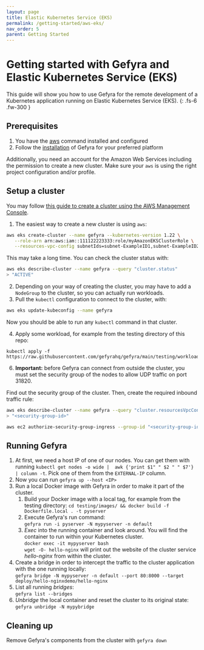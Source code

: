 ```yaml
---
layout: page
title: Elastic Kubernetes Service (EKS)
permalink: /getting-started/aws-eks/
nav_order: 5
parent: Getting Started
---
```


# Getting started with Gefyra and Elastic Kubernetes Service (EKS)
This guide will show you how to use Gefyra for the remote development of a Kubernetes
application running on Elastic Kubernetes Service (EKS).
{: .fs-6 .fw-300 }
## Prerequisites
1. You have the [aws](https://docs.aws.amazon.com/cli/latest/userguide/cli-configure-quickstart.html) command installed and configured
2. Follow the [installation](https://gefyra.dev/installation) of Gefyra for your preferred platform  

Additionally, you need an account for the Amazon Web Services including the
permission to create a new cluster. Make sure your `aws` is using the right
project configuration and/or profile.

## Setup a cluster
You may follow [this guide to create a cluster using the AWS Management Console](https://docs.aws.amazon.com/eks/latest/userguide/create-cluster.html).

1. The easiest way to create a new cluster is using `aws`:
```bash
aws eks create-cluster --name gefyra --kubernetes-version 1.22 \
   --role-arn arn:aws:iam::111122223333:role/myAmazonEKSClusterRole \
   --resources-vpc-config subnetIds=subnet-ExampleID1,subnet-ExampleID2,securityGroupIds=sg-ExampleID1
```
This may take a long time. You can check the cluster status with:
```bash
aws eks describe-cluster --name gefyra --query "cluster.status"
> "ACTIVE"
```
2. Depending on your way of creating the cluster, you may have to add a `NodeGroup` to  the cluster, so you can actually run workloads.
3. Pull the `kubectl` configuration to connect to the cluster, with:
```bash
aws eks update-kubeconfig --name gefyra
```
Now you should be able to run any `kubectl` command in that cluster.

4. Apply some workload, for example from the testing directory of this repo:  
```shell
kubectl apply -f https://raw.githubusercontent.com/gefyrahq/gefyra/main/testing/workloads/hello_dd.yaml
```

6. **Important:** before Gefyra can connect from outside the cluster, you must set the security group of the nodes to allow UDP traffic on port 31820.

Find out the security group of the cluster. Then, create the required inbound traffic rule:
```bash
aws eks describe-cluster --name gefyra --query "cluster.resourcesVpcConfig.clusterSecurityGroupId"
> "<security-group-id>"

aws ec2 authorize-security-group-ingress --group-id "<security-group-id>" --protocol udp --port 31820  --cidr 0.0.0.0/0
```

## Running Gefyra
1. At first, we need a host IP of one of our nodes. You can get
them with running `kubectl get nodes -o wide |  awk {'print $1" " $2 " " $7'} | column -t`. Pick one of them from the `EXTERNAL-IP` column.
2. Now you can run `gefyra up --host <IP>`
3. Run a local Docker image with Gefyra in order to  make it part of the cluster.
   1. Build your Docker image with a local tag, for example from the testing directory:
   `cd testing/images/ && docker build -f Dockerfile.local . -t pyserver`
   2. Execute Gefyra's run command:    
   `gefyra run -i pyserver -N mypyserver -n default`
   3. _Exec_ into the running container and look around. You will find the container to run within your Kubernetes cluster.  
   `docker exec -it mypyserver bash`  
   `wget -O- hello-nginx` will print out the website of the cluster service _hello-nginx_ from within the cluster.
4. Create a bridge in order to intercept the traffic to the cluster application with the one running locally:    
`gefyra bridge -N mypyserver -n default --port 80:8000 --target deploy/hello-nginxdemo/hello-nginx`    
5. List all running _bridges_:  
`gefyra list --bridges`
6. _Unbridge_ the local container and reset the cluster to its original state: 
`gefyra unbridge -N mypybridge`

## Cleaning up
Remove Gefyra's components from the cluster with `gefyra down`

